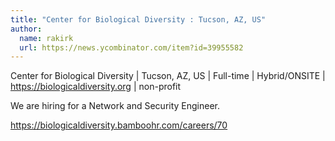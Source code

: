 ```yaml
---
title: "Center for Biological Diversity : Tucson, AZ, US"
author:
  name: rakirk
  url: https://news.ycombinator.com/item?id=39955582
---
```

Center for Biological Diversity | Tucson, AZ, US | Full-time | Hybrid&#x2F;ONSITE | <a href="https:&#x2F;&#x2F;biologicaldiversity.org" rel="nofollow">https:&#x2F;&#x2F;biologicaldiversity.org</a> | non-profit

We are hiring for a Network and Security Engineer.

<a href="https:&#x2F;&#x2F;biologicaldiversity.bamboohr.com&#x2F;careers&#x2F;70" rel="nofollow">https:&#x2F;&#x2F;biologicaldiversity.bamboohr.com&#x2F;careers&#x2F;70</a>
